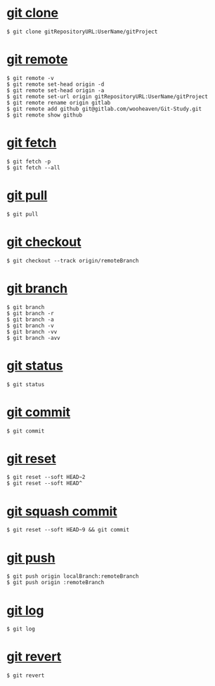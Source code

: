 # [git clone](01_git_clone.md)
```{bash}
$ git clone gitRepositoryURL:UserName/gitProject
```

# [git remote](02_git_remote.md)
```{bash}
$ git remote -v
$ git remote set-head origin -d
$ git remote set-head origin -a
$ git remote set-url origin gitRepositoryURL:UserName/gitProject
$ git remote rename origin gitlab
$ git remote add github git@gitlab.com/wooheaven/Git-Study.git
$ git remote show github
```

# [git fetch](03_git_fetch.md)
```{bash}
$ git fetch -p
$ git fetch --all
```

# [git pull](04_git_pull.md)
```{bash}
$ git pull
```

# [git checkout](05_git_checkout.md)
```{bash}
$ git checkout --track origin/remoteBranch
```

# [git branch](06_git_branch.md)
```{bash}
$ git branch
$ git branch -r
$ git branch -a
$ git branch -v
$ git branch -vv
$ git branch -avv
```

# [git status](07_git_status.md)
```{bash}
$ git status
```

# [git commit](08_git_commit.md)
```{bash}
$ git commit
```

# [git reset](09_git_reset_soft.md)
```{bash}
$ git reset --soft HEAD~2
$ git reset --soft HEAD^
```

# [git squash commit](10_git_squash_commit.md)
```{bash}
$ git reset --soft HEAD~9 && git commit
```

# [git push](11_git_push.md)
```{bash}
$ git push origin localBranch:remoteBranch
$ git push origin :remoteBranch
```

# [git log](12_git_log.md)
```{bash}
$ git log
```

# [git revert](13_git_revert.md)
```{bash}
$ git revert
```
